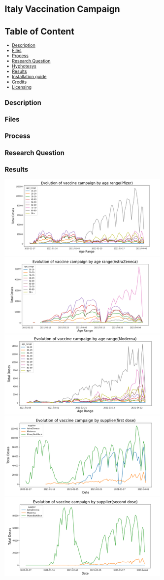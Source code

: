 Italy Vaccination Campaign
================
Table of Content
================
  * [Description](#description)
  * [Files](#files)
  * [Process](#process)
   * [Research Question](#Research-Question)
   * [Hyphotesys](#Hyphotesys)
   * [Results](#results)
  * [Installation guide](#installation-guide)
  * [Credits](#credits)
  * [Licensing](#licensing)

## Description


## Files
  
## Process

## Research Question


## Results

![Moderna](Images/Pfizer.png)
![Moderna](Images/AstraZeneca.png)
![Moderna](Images/Moderna.png)
![Moderna](Images/first-dose.png)
![Moderna](Images/second-dose.png)
